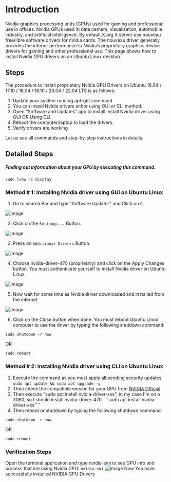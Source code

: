# Introduction
Nvidia graphics processing units (GPUs) used for gaming and professional use in offices. Nvidia GPUs used in data centers, visualization, automobile industry, and artificial intelligence. By default X.org X server use nouveau free/libre software drivers for nVidia cards. The nouveau driver generally provides the inferior performance to Nvidia’s proprietary graphics device drivers for gaming and other professional use. This page shows how to install Nvidia GPU drivers on an Ubuntu Linux desktop.
## Steps
The procedure to install proprietary Nvidia GPU Drivers on Ubuntu 16.04 / 17.10 / 18.04 / 18.10 / 20.04 / 22.04 LTS is as follows:
1. Update your system running apt-get command
2. You can install Nvidia drivers either using GUI or CLI method.
3. Open “Software and Updates” app to install install Nvidia driver using GUI OR Using CLI.
4. Reboot the computer/laptop to load the drivers.
5. Verify drivers are working

Let us see all commands and step-by-step instructions in details.

## Detailed Steps

##### Finding out information about your GPU by executing this command.
```sudo lshw -C display```

### Method # 1: Installing Nvidia driver using GUI on Ubuntu Linux
1. Go to search Bar and type "Software Updater" and Click on it.

![image](https://github.com/Mr-MeerMoazzam/Cuda-Setup-In-Ubunto-22.04/assets/98279854/d883cf18-e356-4f27-b196-c84eff800222)

2. Click on the `Settings...` Button.

![image](https://github.com/Mr-MeerMoazzam/Cuda-Setup-In-Ubunto-22.04/assets/98279854/34fc4a33-863b-4f1f-8e4e-3eeffcac3cfd)

3. Press on `Additional Drivers` Button.

![image](https://github.com/Mr-MeerMoazzam/Cuda-Setup-In-Ubunto-22.04/assets/98279854/4b0dc388-eb06-4734-9193-a6674ffc083f)

4. Choose nvidia-driver-470 (proprietary) and click on the Apply Changes button. You must authenticate yourself to install Nvidia driver on Ubuntu Linux.

![image](https://github.com/Mr-MeerMoazzam/Cuda-Setup-In-Ubunto-22.04/assets/98279854/930d6b6d-b12b-4495-b16a-15e4493d5e60)

5. Now wait for some time as Nvidia driver downloaded and installed from the internet

![image](https://github.com/Mr-MeerMoazzam/Cuda-Setup-In-Ubunto-22.04/assets/98279854/553bbe3e-ed81-48c2-893d-37517f01f8b8)

6. Click on the Close button when done. You must reboot Ubuntu Linux computer to use the driver by typing the following shutdown command:

```sudo shutdown -r now```

OR

```sudo reboot```
### Method # 2: Installing Nvidia driver using CLI on Ubuntu Linux
1. Execute the command as you must apply all pending security updates
```sudo apt update && sudo apt upgrade -y```
2. Then check the compatible version for your GPU from [NVIDIA Official](https://www.nvidia.com/Download/index.aspx?lang=en-us)
3. Then execute "sudo apt install nvidia-driver-xxx", in my case I'm on a 3060, so I should install nvidia-driver-470.
```sudo apt install nvidia-driver-xxx````
4. Then reboot or shutdown by typing the following shutdown command:

```sudo shutdown -r now```

OR

```sudo reboot```
### Verification Steps
Open the terminal application and type nvidia-smi to see GPU info and process that are using Nvidia GPU:
```nvidia-smi```
![image](https://github.com/Mr-MeerMoazzam/Cuda-Setup-In-Ubunto-22.04/assets/98279854/be8c6901-642a-4ece-a8b6-5a0c273830f6)
Now You have successfully installed NVIDIA GPU Drivers
